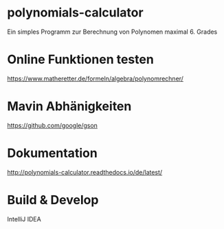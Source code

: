 # polynomials-calculator
Ein simples Programm zur Berechnung von Polynomen maximal 6. Grades

# Online Funktionen testen 
https://www.matheretter.de/formeln/algebra/polynomrechner/

# Mavin Abhänigkeiten

https://github.com/google/gson

# Dokumentation

http://polynomials-calculator.readthedocs.io/de/latest/

# Build & Develop
IntelliJ IDEA 